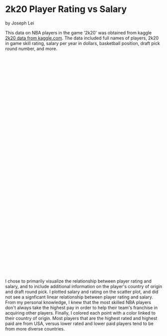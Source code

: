 # 2k20 Player Rating vs Salary

by Joseph Lei

This data on NBA players in the game '2k20' was obtained from kaggle [2k20 data from kaggle.com](https://www.kaggle.com/isaienkov/nba2k20-player-dataset). The data included full names of players, 2k20 in game skill rating, salary per year in dollars, basketball position, draft pick round number, and more. 

<script src="https://cdn.plot.ly/plotly-latest.min.js"></script>

<div>                            <div id="07e839d8-9b7c-48f1-b7bf-ebdc94c4d641" class="plotly-graph-div" style="height:700px; width:1500px;"></div>            <script type="text/javascript">                                    window.PLOTLYENV=window.PLOTLYENV || {};                                    if (document.getElementById("07e839d8-9b7c-48f1-b7bf-ebdc94c4d641")) {                    Plotly.newPlot(                        "07e839d8-9b7c-48f1-b7bf-ebdc94c4d641",                        [{"marker": {"color": "rgb(0,30,66)", "size": 5.0}, "mode": "markers", "name": "country=USA", "showlegend": true, "textfont": {"color": "rgb(0,30,66)"}, "textposition": "bottom center", "type": "scatter", "x": [86, 88, 86, 86, 87, 87, 86, 87, 86, 94, 89, 87, 86, 87, 87, 92, 87, 97, 89, 88, 88, 93, 88, 96, 97, 96, 86, 90, 95], "xaxis": "x", "y": [3500000, 3635760, 6392760, 18539130, 21000000, 26000000, 26131111, 27093018, 27093018, 27093019, 27285000, 27285000, 27285000, 27556959, 27739975, 29802321, 32511623, 32742000, 32742000, 32742000, 32742000, 33005556, 34449964, 37199000, 37436858, 38199000, 38199000, 38506482, 40231758], "yaxis": "y"}, {"marker": {"color": "rgb(256,200,44)", "size": 5.0}, "mode": "markers", "name": "country=Slovenia", "showlegend": true, "textfont": {"color": "rgb(0,30,66)"}, "textposition": "bottom center", "type": "scatter", "x": [87], "xaxis": "x", "y": [7683360], "yaxis": "y"}, {"marker": {"color": "rgb(0,150,207)", "size": 5.0}, "mode": "markers", "name": "country=Serbia", "showlegend": true, "textfont": {"color": "rgb(0,30,66)"}, "textposition": "bottom center", "type": "scatter", "x": [90], "xaxis": "x", "y": [27504630], "yaxis": "y"}, {"marker": {"color": "rgb(30,100,0)", "size": 5.0}, "mode": "markers", "name": "country=France", "showlegend": true, "textfont": {"color": "rgb(0,30,66)"}, "textposition": "bottom center", "type": "scatter", "x": [88], "xaxis": "x", "y": [25258427], "yaxis": "y"}, {"marker": {"color": "rgb(172,60,72)", "size": 5.0}, "mode": "markers", "name": "country=Latvia", "showlegend": true, "textfont": {"color": "rgb(0,30,66)"}, "textposition": "bottom center", "type": "scatter", "x": [87], "xaxis": "x", "y": [27285000], "yaxis": "y"}, {"marker": {"color": "rgb(89,104,122)", "size": 5.0}, "mode": "markers", "name": "country=Montenegro", "showlegend": true, "textfont": {"color": "rgb(0,30,66)"}, "textposition": "bottom center", "type": "scatter", "x": [86], "xaxis": "x", "y": [28000000], "yaxis": "y"}, {"marker": {"color": "rgb(217,189,111)", "size": 5.0}, "mode": "markers", "name": "country=Greece", "showlegend": true, "textfont": {"color": "rgb(0,30,66)"}, "textposition": "bottom center", "type": "scatter", "x": [96], "xaxis": "x", "y": [25842697], "yaxis": "y"}, {"marker": {"color": "rgb(89,164,193)", "size": 5.0}, "mode": "markers", "name": "country=Cameroon", "showlegend": true, "textfont": {"color": "rgb(0,30,66)"}, "textposition": "bottom center", "type": "scatter", "x": [87, 91], "xaxis": "x", "y": [2351838, 27504630], "yaxis": "y"}, {"marker": {"color": "rgb(104,139,89)", "size": 5.0}, "mode": "markers", "name": "country=Australia", "showlegend": true, "textfont": {"color": "rgb(0,30,66)"}, "textposition": "bottom center", "type": "scatter", "x": [87, 91], "xaxis": "x", "y": [8113929, 31742000], "yaxis": "y"}],                        {"annotations": [{"font": {"size": 16}, "showarrow": false, "text": "rating", "x": 0.5, "xanchor": "center", "xref": "paper", "y": 0, "yanchor": "top", "yref": "paper", "yshift": -30}], "height": 700, "showlegend": true, "template": {"data": {"bar": [{"error_x": {"color": "#2a3f5f"}, "error_y": {"color": "#2a3f5f"}, "marker": {"line": {"color": "#E5ECF6", "width": 0.5}}, "type": "bar"}], "barpolar": [{"marker": {"line": {"color": "#E5ECF6", "width": 0.5}}, "type": "barpolar"}], "carpet": [{"aaxis": {"endlinecolor": "#2a3f5f", "gridcolor": "white", "linecolor": "white", "minorgridcolor": "white", "startlinecolor": "#2a3f5f"}, "baxis": {"endlinecolor": "#2a3f5f", "gridcolor": "white", "linecolor": "white", "minorgridcolor": "white", "startlinecolor": "#2a3f5f"}, "type": "carpet"}], "choropleth": [{"colorbar": {"outlinewidth": 0, "ticks": ""}, "type": "choropleth"}], "contour": [{"colorbar": {"outlinewidth": 0, "ticks": ""}, "colorscale": [[0.0, "#0d0887"], [0.1111111111111111, "#46039f"], [0.2222222222222222, "#7201a8"], [0.3333333333333333, "#9c179e"], [0.4444444444444444, "#bd3786"], [0.5555555555555556, "#d8576b"], [0.6666666666666666, "#ed7953"], [0.7777777777777778, "#fb9f3a"], [0.8888888888888888, "#fdca26"], [1.0, "#f0f921"]], "type": "contour"}], "contourcarpet": [{"colorbar": {"outlinewidth": 0, "ticks": ""}, "type": "contourcarpet"}], "heatmap": [{"colorbar": {"outlinewidth": 0, "ticks": ""}, "colorscale": [[0.0, "#0d0887"], [0.1111111111111111, "#46039f"], [0.2222222222222222, "#7201a8"], [0.3333333333333333, "#9c179e"], [0.4444444444444444, "#bd3786"], [0.5555555555555556, "#d8576b"], [0.6666666666666666, "#ed7953"], [0.7777777777777778, "#fb9f3a"], [0.8888888888888888, "#fdca26"], [1.0, "#f0f921"]], "type": "heatmap"}], "heatmapgl": [{"colorbar": {"outlinewidth": 0, "ticks": ""}, "colorscale": [[0.0, "#0d0887"], [0.1111111111111111, "#46039f"], [0.2222222222222222, "#7201a8"], [0.3333333333333333, "#9c179e"], [0.4444444444444444, "#bd3786"], [0.5555555555555556, "#d8576b"], [0.6666666666666666, "#ed7953"], [0.7777777777777778, "#fb9f3a"], [0.8888888888888888, "#fdca26"], [1.0, "#f0f921"]], "type": "heatmapgl"}], "histogram": [{"marker": {"colorbar": {"outlinewidth": 0, "ticks": ""}}, "type": "histogram"}], "histogram2d": [{"colorbar": {"outlinewidth": 0, "ticks": ""}, "colorscale": [[0.0, "#0d0887"], [0.1111111111111111, "#46039f"], [0.2222222222222222, "#7201a8"], [0.3333333333333333, "#9c179e"], [0.4444444444444444, "#bd3786"], [0.5555555555555556, "#d8576b"], [0.6666666666666666, "#ed7953"], [0.7777777777777778, "#fb9f3a"], [0.8888888888888888, "#fdca26"], [1.0, "#f0f921"]], "type": "histogram2d"}], "histogram2dcontour": [{"colorbar": {"outlinewidth": 0, "ticks": ""}, "colorscale": [[0.0, "#0d0887"], [0.1111111111111111, "#46039f"], [0.2222222222222222, "#7201a8"], [0.3333333333333333, "#9c179e"], [0.4444444444444444, "#bd3786"], [0.5555555555555556, "#d8576b"], [0.6666666666666666, "#ed7953"], [0.7777777777777778, "#fb9f3a"], [0.8888888888888888, "#fdca26"], [1.0, "#f0f921"]], "type": "histogram2dcontour"}], "mesh3d": [{"colorbar": {"outlinewidth": 0, "ticks": ""}, "type": "mesh3d"}], "parcoords": [{"line": {"colorbar": {"outlinewidth": 0, "ticks": ""}}, "type": "parcoords"}], "pie": [{"automargin": true, "type": "pie"}], "scatter": [{"marker": {"colorbar": {"outlinewidth": 0, "ticks": ""}}, "type": "scatter"}], "scatter3d": [{"line": {"colorbar": {"outlinewidth": 0, "ticks": ""}}, "marker": {"colorbar": {"outlinewidth": 0, "ticks": ""}}, "type": "scatter3d"}], "scattercarpet": [{"marker": {"colorbar": {"outlinewidth": 0, "ticks": ""}}, "type": "scattercarpet"}], "scattergeo": [{"marker": {"colorbar": {"outlinewidth": 0, "ticks": ""}}, "type": "scattergeo"}], "scattergl": [{"marker": {"colorbar": {"outlinewidth": 0, "ticks": ""}}, "type": "scattergl"}], "scattermapbox": [{"marker": {"colorbar": {"outlinewidth": 0, "ticks": ""}}, "type": "scattermapbox"}], "scatterpolar": [{"marker": {"colorbar": {"outlinewidth": 0, "ticks": ""}}, "type": "scatterpolar"}], "scatterpolargl": [{"marker": {"colorbar": {"outlinewidth": 0, "ticks": ""}}, "type": "scatterpolargl"}], "scatterternary": [{"marker": {"colorbar": {"outlinewidth": 0, "ticks": ""}}, "type": "scatterternary"}], "surface": [{"colorbar": {"outlinewidth": 0, "ticks": ""}, "colorscale": [[0.0, "#0d0887"], [0.1111111111111111, "#46039f"], [0.2222222222222222, "#7201a8"], [0.3333333333333333, "#9c179e"], [0.4444444444444444, "#bd3786"], [0.5555555555555556, "#d8576b"], [0.6666666666666666, "#ed7953"], [0.7777777777777778, "#fb9f3a"], [0.8888888888888888, "#fdca26"], [1.0, "#f0f921"]], "type": "surface"}], "table": [{"cells": {"fill": {"color": "#EBF0F8"}, "line": {"color": "white"}}, "header": {"fill": {"color": "#C8D4E3"}, "line": {"color": "white"}}, "type": "table"}]}, "layout": {"annotationdefaults": {"arrowcolor": "#2a3f5f", "arrowhead": 0, "arrowwidth": 1}, "autotypenumbers": "strict", "coloraxis": {"colorbar": {"outlinewidth": 0, "ticks": ""}}, "colorscale": {"diverging": [[0, "#8e0152"], [0.1, "#c51b7d"], [0.2, "#de77ae"], [0.3, "#f1b6da"], [0.4, "#fde0ef"], [0.5, "#f7f7f7"], [0.6, "#e6f5d0"], [0.7, "#b8e186"], [0.8, "#7fbc41"], [0.9, "#4d9221"], [1, "#276419"]], "sequential": [[0.0, "#0d0887"], [0.1111111111111111, "#46039f"], [0.2222222222222222, "#7201a8"], [0.3333333333333333, "#9c179e"], [0.4444444444444444, "#bd3786"], [0.5555555555555556, "#d8576b"], [0.6666666666666666, "#ed7953"], [0.7777777777777778, "#fb9f3a"], [0.8888888888888888, "#fdca26"], [1.0, "#f0f921"]], "sequentialminus": [[0.0, "#0d0887"], [0.1111111111111111, "#46039f"], [0.2222222222222222, "#7201a8"], [0.3333333333333333, "#9c179e"], [0.4444444444444444, "#bd3786"], [0.5555555555555556, "#d8576b"], [0.6666666666666666, "#ed7953"], [0.7777777777777778, "#fb9f3a"], [0.8888888888888888, "#fdca26"], [1.0, "#f0f921"]]}, "colorway": ["#636efa", "#EF553B", "#00cc96", "#ab63fa", "#FFA15A", "#19d3f3", "#FF6692", "#B6E880", "#FF97FF", "#FECB52"], "font": {"color": "#2a3f5f"}, "geo": {"bgcolor": "white", "lakecolor": "white", "landcolor": "#E5ECF6", "showlakes": true, "showland": true, "subunitcolor": "white"}, "hoverlabel": {"align": "left"}, "hovermode": "closest", "mapbox": {"style": "light"}, "paper_bgcolor": "white", "plot_bgcolor": "#E5ECF6", "polar": {"angularaxis": {"gridcolor": "white", "linecolor": "white", "ticks": ""}, "bgcolor": "#E5ECF6", "radialaxis": {"gridcolor": "white", "linecolor": "white", "ticks": ""}}, "scene": {"xaxis": {"backgroundcolor": "#E5ECF6", "gridcolor": "white", "gridwidth": 2, "linecolor": "white", "showbackground": true, "ticks": "", "zerolinecolor": "white"}, "yaxis": {"backgroundcolor": "#E5ECF6", "gridcolor": "white", "gridwidth": 2, "linecolor": "white", "showbackground": true, "ticks": "", "zerolinecolor": "white"}, "zaxis": {"backgroundcolor": "#E5ECF6", "gridcolor": "white", "gridwidth": 2, "linecolor": "white", "showbackground": true, "ticks": "", "zerolinecolor": "white"}}, "shapedefaults": {"line": {"color": "#2a3f5f"}}, "ternary": {"aaxis": {"gridcolor": "white", "linecolor": "white", "ticks": ""}, "baxis": {"gridcolor": "white", "linecolor": "white", "ticks": ""}, "bgcolor": "#E5ECF6", "caxis": {"gridcolor": "white", "linecolor": "white", "ticks": ""}}, "title": {"x": 0.05}, "xaxis": {"automargin": true, "gridcolor": "white", "linecolor": "white", "ticks": "", "title": {"standoff": 15}, "zerolinecolor": "white", "zerolinewidth": 2}, "yaxis": {"automargin": true, "gridcolor": "white", "linecolor": "white", "ticks": "", "title": {"standoff": 15}, "zerolinecolor": "white", "zerolinewidth": 2}}}, "width": 1500, "xaxis": {"anchor": "y", "domain": [0.0, 1.0]}, "yaxis": {"anchor": "x", "domain": [0.0, 1.0], "title": {"text": "Salary"}}},                        {"responsive": true}                    )                };                            </script>        </div>

I chose to primarily visualize the relationship between player rating and salary, and to include additional information on the player's country of origin and draft round pick. I plotted salary and rating on the scatter plot, and did not see a signficant linear relationship between player rating and salary. From my personal knowledge, I knew that the most skilled NBA players don't always take the highest pay in order to help their team's franchise in acquiring other players. Finally, I colored each point with a color linked to their country of origin. Most players that are the highest rated and highest paid are from USA, versus lower rated and lower paid players tend to be from more diverse countries.

